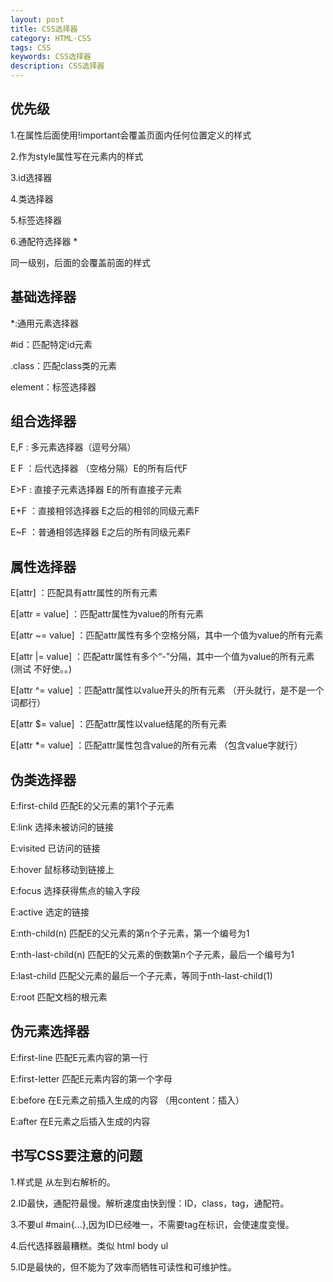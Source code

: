 ```yaml
---
layout: post
title: CSS选择器
category: HTML-CSS
tags: CSS
keywords: CSS选择器
description: CSS选择器
---
```


## 优先级
1.在属性后面使用!important会覆盖页面内任何位置定义的样式

2.作为style属性写在元素内的样式

3.id选择器

4.类选择器

5.标签选择器

6.通配符选择器 *

同一级别，后面的会覆盖前面的样式

## 基础选择器
*:通用元素选择器

#id：匹配特定id元素

.class：匹配class类的元素

element：标签选择器

## 组合选择器
E,F  : 多元素选择器（逗号分隔）

E F  ：后代选择器 （空格分隔）E的所有后代F

E>F  : 直接子元素选择器 E的所有直接子元素

E+F  ：直接相邻选择器 E之后的相邻的同级元素F

E~F  ：普通相邻选择器 E之后的所有同级元素F

## 属性选择器
E[attr] ：匹配具有attr属性的所有元素

E[attr = value] ：匹配attr属性为value的所有元素

E[attr ~= value] ：匹配attr属性有多个空格分隔，其中一个值为value的所有元素

E[attr |= value] ：匹配attr属性有多个“-”分隔，其中一个值为value的所有元素(测试 不好使。。)

E[attr ^= value] ：匹配attr属性以value开头的所有元素 （开头就行，是不是一个词都行）

E[attr $= value] ：匹配attr属性以value结尾的所有元素 

E[attr *= value] ：匹配attr属性包含value的所有元素  （包含value字就行）

## 伪类选择器
E:first-child 匹配E的父元素的第1个子元素

E:link 选择未被访问的链接

E:visited 已访问的链接

E:hover 鼠标移动到链接上

E:focus 选择获得焦点的输入字段

E:active 选定的链接

E:nth-child(n) 匹配E的父元素的第n个子元素，第一个编号为1

E:nth-last-child(n) 匹配E的父元素的倒数第n个子元素，最后一个编号为1

E:last-child 匹配父元素的最后一个子元素，等同于nth-last-child(1)

E:root  匹配文档的根元素

## 伪元素选择器
E:first-line  匹配E元素内容的第一行 

E:first-letter 匹配E元素内容的第一个字母

E:before 在E元素之前插入生成的内容 （用content：插入）

E:after 在E元素之后插入生成的内容 

## 书写CSS要注意的问题
1.样式是 从左到右解析的。

2.ID最快，通配符最慢。解析速度由快到慢：ID，class，tag，通配符。

3.不要ul #main{...},因为ID已经唯一，不需要tag在标识，会使速度变慢。

4.后代选择器最糟糕。类似 html body ul 

5.ID是最快的，但不能为了效率而牺牲可读性和可维护性。

